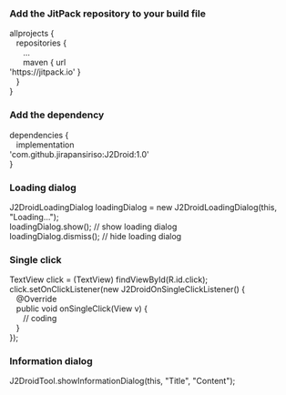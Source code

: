 <h3>Add the JitPack repository to your build file</h3>
allprojects { <br/>
	&nbsp;&nbsp;&nbsp;repositories { <br/>
		&nbsp;&nbsp;&nbsp;&nbsp;&nbsp;&nbsp;... <br/>
		&nbsp;&nbsp;&nbsp;&nbsp;&nbsp;&nbsp;maven { url  <br/>'https://jitpack.io' } <br/>
	&nbsp;&nbsp;&nbsp;} <br/>
} <br/>
	
<h3>Add the dependency</h3>
dependencies { <br/>
        &nbsp;&nbsp;&nbsp;implementation  <br/>'com.github.jirapansiriso:J2Droid:1.0' <br/>
} <br/>

<h3>Loading dialog</h3>
J2DroidLoadingDialog loadingDialog = new J2DroidLoadingDialog(this, "Loading..."); <br/>
loadingDialog.show(); // show loading dialog <br/>
loadingDialog.dismiss(); // hide loading dialog <br/>

<h3>Single click</h3>
TextView click = (TextView) findViewById(R.id.click); <br/>
click.setOnClickListener(new J2DroidOnSingleClickListener() { <br/>
    &nbsp;&nbsp;&nbsp;@Override <br/>
    &nbsp;&nbsp;&nbsp;public void onSingleClick(View v) { <br/>
    &nbsp;&nbsp;&nbsp;&nbsp;&nbsp;&nbsp;// coding <br/>
    &nbsp;&nbsp;&nbsp;} <br/>
}); <br/>

<h3>Information dialog</h3>
J2DroidTool.showInformationDialog(this, "Title", "Content");

